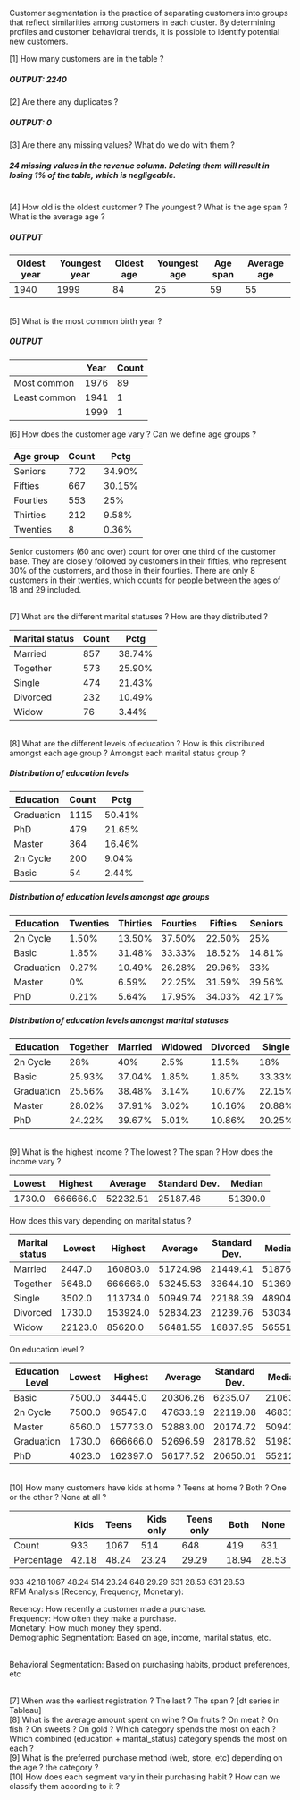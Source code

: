 Customer segmentation is the practice of separating customers into groups that reflect similarities among customers in each cluster.
By determining profiles and customer behavioral trends, it is possible to identify potential new customers.


[1] How many customers are in the table ?
##### OUTPUT: 2240
[2] Are there any duplicates ?
##### OUTPUT: 0
[3] Are there any missing values? What do we do with them ?
##### 24 missing values in the revenue column. Deleting them will result in losing 1% of the table, which is negligeable.

<br> [4] How old is the oldest customer ? The youngest ? What is the age span ? What is the average age ?
##### OUTPUT
|Oldest year|Youngest year|Oldest age|Youngest age|Age span|Average age|
|-----------|-------------|----------|------------|--------|-----------|
|    1940   |   1999      |     84   |     25     |   59   |     55    |


<br> [5] What is the most common birth year ?
##### OUTPUT
|            |Year|Count|
|------------|----|-----|
|Most common |1976|  89 |
|Least common|1941|  1  |
|            |1999|  1  |

[6] How does the customer age vary ? Can we define age groups ?

|Age group|Count| Pctg |
|---------|-----|------|
|Seniors  | 772 |34.90%|
|Fifties  | 667 |30.15%|
|Fourties | 553 |   25%|
|Thirties | 212 | 9.58%|
|Twenties |  8  | 0.36%|

Senior customers (60 and over) count for over one third of the customer base. They are closely followed by customers in their fifties, who represent 30% of the customers, and those in their fourties. There are only 8 customers in their twenties, which counts for people between the ages of 18 and 29 included.

<br> [7] What are the different marital statuses ? How are they distributed ?

|Marital status|Count| Pctg |
|--------------|-----|------|
|   Married    | 857 |38.74%|
|  Together    | 573 |25.90%|
|    Single    | 474 |21.43%|
|  Divorced    | 232 |10.49%|
|     Widow    |  76 | 3.44%|

<br> [8] What are the different levels of education ? How is this distributed amongst each age group ? Amongst each marital status group ?
##### Distribution of education levels
|Education |Count| Pctg |
|----------|-----|------|
|Graduation|1115 |50.41%|
|PhD       | 479 |21.65%|
|Master    | 364 |16.46%|
|2n Cycle  | 200 |9.04% |
|Basic     |  54 | 2.44%|

##### Distribution of education levels amongst age groups
|Education   |Twenties|Thirties|Fourties|Fifties|Seniors|
|------------|--------|--------|--------|-------|-------|
|2n Cycle    |	1.50% |	13.50% | 37.50% |22.50% |  25%  |
|Basic       |	1.85% |	31.48% | 33.33% |18.52% |14.81% |
|Graduation  |	0.27% |	10.49% | 26.28% |29.96% |	 33%  |
|Master      |	  0%  |	 6.59% | 22.25% |31.59% |39.56% |
|PhD	       |  0.21% |	 5.64% | 17.95% |34.03% |42.17% |

##### Distribution of education levels amongst marital statuses
|Education   |Together|Married |Widowed |Divorced|Single|
|------------|--------|--------|--------|--------|------|
|2n Cycle    |	 28%  |   40%  |  2.5%  |  11.5% |  18% |
|Basic       | 25.93% |	37.04% |  1.85% |  1.85% |33.33%|
|Graduation  | 25.56% |	38.48% |  3.14% | 10.67% |22.15%|
|Master      | 28.02% |	37.91% |  3.02% | 10.16% |20.88%|
|PhD	       | 24.22% |	39.67% |  5.01% | 10.86% |20.25%|


<br> [9] What is the highest income ? The lowest ? The span ? How does the income vary ?

|Lowest|Highest |Average |Standard Dev.|Median |
|------|--------|--------|-------------|-------|
|1730.0|666666.0|52232.51|   25187.46  |51390.0|


How does this vary depending on marital status ?

|Marital status| Lowest |Highest |Average |Standard Dev.|Median |
|--------------|--------|--------|--------|-------------|-------|
|    Married   | 2447.0 |160803.0|51724.98|   21449.41  |51876.0|
|   Together   | 5648.0	|666666.0|53245.53|	  33644.10	|51369.0|
|    Single    | 3502.0	|113734.0|50949.74|	  22188.39	|48904.0|
|   Divorced   | 1730.0	|153924.0|52834.23|   21239.76	|53034.0|
|    Widow	   | 22123.0|85620.0 |56481.55|   16837.95	|56551.0|

On education level ?

| Education Level |Lowest |Highest |Average  |Standard Dev.|Median |
|-----------------|-------|--------|---------|-------------|-------|
| Basic           | 7500.0|34445.0 | 20306.26| 6235.07     |21063.0|
| 2n Cycle        | 7500.0|96547.0 | 47633.19| 22119.08    |46831.0|
| Master          | 6560.0|157733.0| 52883.00| 20174.72    |50943.0|
| Graduation      | 1730.0|666666.0| 52696.59| 28178.62    |51983.0|
| PhD             | 4023.0|162397.0| 56177.52| 20650.01    |55212.0|

<br> [10] How many customers have kids at home ? Teens at home ? Both ? One or the other ? None at all ?

|          |Kids |Teens|Kids only|Teens only|Both |None |
|----------|-----|-----|---------|----------|-----|-----|
|Count     | 933 |1067 |   514   |   648    | 419	| 631 |
|Percentage|42.18|48.24|  23.24  |  29.29   |18.94|28.53|

933	42.18 1067	48.24	514	23.24	648	29.29	631	28.53	631	28.53
<br> RFM Analysis (Recency, Frequency, Monetary):

Recency: How recently a customer made a purchase.
<br> Frequency: How often they make a purchase.
<br> Monetary: How much money they spend.
<br> Demographic Segmentation: Based on age, income, marital status, etc.

<br> Behavioral Segmentation: Based on purchasing habits, product preferences, etc

<br> [7] When was the earliest registration ? The last ? The span ? [dt series in Tableau]
<br> [8] What is the average amount spent on wine ? On fruits ? On meat ? On fish ? On sweets ? On gold ? Which category spends the most on each ? Which combined (education + marital_status) category spends the most on each ?
<br> [9] What is the preferred purchase method (web, store, etc) depending on the age ? the category ?
<br> [10] How does each segment vary in their purchasing habit ? How can we classify them according to it ?
